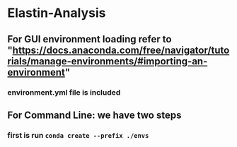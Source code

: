 # Elastin-Analysis

## For GUI environment loading refer to "https://docs.anaconda.com/free/navigator/tutorials/manage-environments/#importing-an-environment"

### environment.yml file is included

## For Command Line: we have two steps
### first is run `conda create --prefix ./envs`

